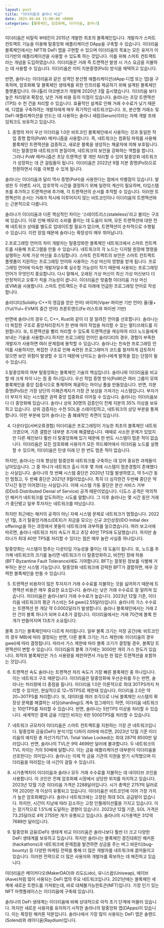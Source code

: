 ```yaml
---
layout: post
title: "이더리움과 솔라나 비교"
date: 2025-06-04 15:00:00 +0900
categories: [블록체인, 암호화폐, 이더리움, 솔라나]
---
```

이더리움은 비탈릭 부테린이 2015년 개발한 최초의 블록체인입니다. 개발자가 스마트 컨트랙트 기능을 이용해 탈중앙화 애플리케이션 DApp을 구축할 수 있습니다. 이더리움 블록체인에서는 NFT와 DeFi 앱을 구현할 수 있으며 이더리움의 목표는 모든 유저가 이더기반의 애플리케이션을 사용할 수 있도록 하는 것입니다. 이를 위해 스마트 컨트랙트라는 개념을 도입하였습니다. 이더리움은 거래 즉 트랜잭션 발생 시 가스 요금을 지불하는 데 사용할 수 있습니다. 이더리움은 이미 지분증명(PoS) 방식을 채택하고 있습니다.

반면, 솔라나는 이더리움과 같은 성격인 분산형 애플리케이션(dApp⋅디앱 또는 댑)을 구축하며, 암호화폐 및 블록체인 생태계를 위한 인프라를 제공하기 위해 설계된 블록체인 플랫폼입니다. 아나톨리 야코벤코가 개발해 2020년 3월 출시했습니다. 이더리움 보다 높은 처리량과 확장성, 낮은 거래 비용 등의 이점이 있습니다.
솔라나는 초당 트랜잭션(TPS) 수 천 건을 처리할 수 있습니다. 효율적인 설계로 인해 거래 수수료가 낮기 때문에, 디앱을 구축하려는 개발자에게 매우 획기적인 네트워크입니다. 또, 분산형 거래소 및 DeFi 애플리케이션을 만드는 데 사용하는 솔라나 세럼(Serum)이라는 자체 개발 프레임워크도 보유하고 있습니다.


1. 증명의 차이
우선 이더리움 1.0은 비트코인 블록체인에서 사용하는 것과 동일한 작업 증명 합의(PoW) 메커니즘을 사용합니다. 즉, 네트워크는 컴퓨팅 파워를 사용해 블록체인 트랜잭션을 검증하고, 새로운 블록을 생성하는 채굴자에 의해 보호됩니다. 이는 탈중앙화 네트워크의 본질이며, 네트워크의 보안을 강화하는 역할을 합니다. 그러나 PoW 메커니즘은 초당 트랜잭션 몇 개만 처리할 수 있어 탈중앙화 네트워크가 성장하는 데 큰 걸림돌이 됩니다. 이더리움은 2022년 9월 지분 증명(PoS)으로 전환하면서 이를 극복할 수 있게 됩니다.

솔라나는 이더리움과 달리 역사 증명(PoH)을 사용한다는 점에서 차별점이 있습니다. 발생한 두 이벤트 사이, 암호학적 시간을 결정하기 위해 일련의 계산이 필요하며, 타임스탬프를 추가하고 트랜잭션에 추가해, 각 트랜잭션의 순서를 추적할 수 있습니다. 이러한 트랜젝션의 순서는 거래가 적시에 이루어지지 않는 비트코인이나 이더리움의 트랜젝션와는 근본적으로 다릅니다.

솔라나가 이더리움과 다른 핵심적인 차이는 ‘스테이트리스(stateless)’라고 불리는 구조에 있습니다. 이로 인해 메모리 소비를 줄이는 데 도움이 되며, 모든 트랜잭션에 대한 전체 네트워크 상태를 별도로 업데이트할 필요가 없으며, 트랜잭션이 순차적으로 수행될 수 있습니다. 이런 장점 때문에 솔라나는 확장성이 매우 뛰어납니다.

2.프로그래밍 언어의 차이
개발자는 탈중앙화한 블록체인 네트워크에서 스마트 컨트랙트를 사용해 프로그램을 만들 수 있습니다. 네트워크의 각 노드는 디지털 원장에 명령을 실행하는 자체 가상 머신을 호스팅합니다. 스마트 컨트랙트의 보안은 스마트 컨트랙트 플랫폼이 지원하는 프로그래밍 언어와 사용하는 가상 머신의 영향을 받게 됩니다. 프로그래밍 언어에 익숙한 개발자일수록 실수할 가능성이 작기 때문에 사용되는 프로그래밍 언어가 무엇인지 중요합니다. 다시 말해서, 오래된 가상 머신이 최신 가상 머신보다 더 안정적이고 오류가 적을 가능성이 큽니다. 이더리움은 맞춤형 이더리움 가상 머신(EVM)을 사용합니다. 스마트 컨트랙트는 주로 아래에 언급된 프로그래밍 언어로 작성합니다.

솔리디티(Solidity⋅C++의 영감을 얻은 언어)
바이퍼(Viper⋅파이썬 기반 언어)
율/율+(Yul/Yul+⋅EVM의 중간 언어)
프론트엔드(Fe⋅러스트와 파이썬 기반)

반면에 솔라나의 경우 C, C++, Rust와 같이 더 잘 알려진 언어를 선호합니다. 솔라나는 더 복잡한 구조로 중앙처리장치가 한 번에 여러 작업을 처리할 수 있는 멀티쓰레드를 지원합니다. 또, 트랜잭션을 빨리 처리할 수 있도록 트랜잭션을 캐싱하여 리더 노드들에게 보내는 기술을 사용합니다.하지만 프로그래밍 언어인 솔리디티의 경우, 경험이 부족한 개발자가 사용하면 여러 문제점에 봉착할 수 있습니다. 솔라나는 친숙한 프로그래밍 언어를 사용하지만, 복잡한 구조로 인해 숙련된 프로그래머가 코드를 철저하게 검토하지 않으면 보안 위험이 발생할 수 있기 때문에 난이도는 솔라나에게 발목을 잡는 단점이 될수 있습니다.


3.탈중앙화의 여부
탈중앙화는 블록체인 기술의 핵심입니다. 솔라나와 이더리움을 비교할 때 크게 차이 나는 점 중 하나입니다.
우선 작업 증명 방식(PoW)은 여러 그룹이 모여 블록체인을 중앙 집중식으로 통제하며 채굴하는 마이닝 풀을 만들었습니다. 반면, 지분 증명(PoS)은 가장 상단의 이해관계자가 가장 큰 보상을 가져가는 시스템입니다. 부자가 더 부자가 되는 시스템은 권력 중앙 집중화로 이어질 수 있습니다. 솔라나는 이더리움보다 더 중앙화해 있습니다. 솔라나 상위 30명의 검증인이 전체 지분의 35% 이상을 보유하고 있습니다. 상위 검증자는 수천 SOL을 스테이킹하고, 네트워크의 상당 부분을 통제합니다. 이런 부분에 있어 솔라나는 좀 폐쇄적인 측면이 있습니다.

4. 다운타임(서버오류경험)
이더리움은 프로그래밍이 가능한 최초의 블록체인 네트워크였으며, 기존 결함은 대부분 초기에 해결됐습니다. 때때로 사소한 문제가 있었지만 다른 체인보다 훨씬 더 탈중앙화해 있기 때문에 한 번도 시스템이 멈춘 적이 없습니다. 이더리움은 모든 암호화폐 사용자가 모든 하드웨어에서 이더리움 노드를 실행할 수 있으며, 이더리움은 탄생 이래 단 한 번도 멈춘 적이 없습니다.

하지만, 솔라나는 더욱 향상된 탈중앙화 네트워크를 구축하는 데 있어 중요한 과제들이 남아있습니다. 그 중 하나가 네트워크 출시 이후 몇 차례 시스템이 멈춘경험이 존재했다는 사실입니다. 솔라나의 첫 번째 시스템 중단은 2020년 12월 발생하였고, 약 5시간 동안 멈췄고, 두 번째 중단은 2021년 9월이었습니다. 특히 더 심각한건 두번째 중단은 약 17시간 동안 이어졌다는 사실입니다. 이때 시스템 가동 중단은 분산 서비스 거부(DDoS⋅Distributed Denial of Service) 공격 때문이었습니다. 디도스 공격은 악의적인 해커가 네트워크를 압도하려는 시도를 말합니다. 그 이후 솔라나는 몇 시간 동안 거래가 중단됐고 일부 투자자는 네트워크를 떠났습니다.

하지만 최근에는 해커의 공격이 아닌 자체 시스템 문제로 네트워크가 멈췄습니다. 2022년 1월, 초기 탈중앙거래소(DEX)가 자금을 모으는 신규 코인상장(IDO⋅Initial dex offering)을 하는 과정에서 봇들이 네트워크에 과부하를 일으켰습니다. 여러 보고서에 따르면, 솔라나 네트워크 처리 속도가 최고 초당 40만 TPS에 도달했습니다. 하지만 솔라나가 최대 40만 TPS를 처리할 수 있다는 점은 매우 놀란 사실중 하나입니다.

탈중앙화는 시스템이 멈추는 다운타임 가능성을 줄이는 데 도움이 됩니다. 또, 노드를 추가해 네트워크의 크기를 늘리면 네트워크가 더 탈중앙화하고, 비잔틴 장애 허용(BFT⋅Byzantine Fault Tolerance)에도 기여합니다. BFT는 잘못된 정보를 식별해 거부하는 분산 시스템 기능입니다. 탈중앙화 네트워크에 강력한 BFT가 결합하면, 매우 강력한 블록체인을 만들 수 있습니다.


5. 트랜잭션 비용차이
많은 투자자가 거래 수수료를 지불하는 것을 싫어하기 때문에 트랜잭션 비용은 매우 중요한 요소입니다. 솔라나는 낮은 거래 수수료로 잘 알려져 있습니다. 이더리움은 솔라나보다 거래 수수료가 높습니다. 2023년 12월 기준, 이더리움 네트워크의 평균 가스비는 54 gwei(2.55달러)입니다. 솔라나의 가스 수수료는 트랜잭션 한 개당 약 0.0002달러가 발생합니다. 솔라나 블록체인에서는 거래 2만 건이 블록 하나가 되며 0.4초가 걸립니다. 이더리움에서는 거래 70건에 블록 한 개가 만들어지며 13초가 소요됩니다.

블록 크기는 블록체인마다 다르게 처리됩니다. 일부 블록 크기는 저장 공간(예: 비트코인의 경우 MB)에 따라 결정되는 반면, 다른 블록 크기는 가스 제한(예: 이더리움의 경우 gwei)에 따라 결정됩니다. 따라서 가스 제한에 따라 블록 크기가 결정될 경우, 블록당 트랜잭션이 변할 수 있습니다. 이더리움의 블록 크기에는 3000만 개의 가스 한도가 있습니다. 최적의 블록체인은 가스 사용량을 제한하면서 가능한 한 많은 트랜잭션을 포함하는 것입니다.


6. 트랜잭션 속도
솔라나는 트랜잭션 처리 속도가 가장 빠른 블록체인 중 하나입니다. 이는 네트워크 구조 때문입니다. 이더리움은 탈중앙화에 우선순위를 두는 반면, 솔라나는 처리량에 더 중점을 둡니다. 이더리움 1.0은 이론적으로 최대 30TPS까지 처리할 수 있지만, 현실적으로 12~15TPS로 제한돼 있습니다. 이더리움 2.0은 약 20~30TPS를 처리합니다. 또, 데이터를 여러 조각으로 나눠 블록체인 시스템의 확장성 문제를 해결하는 샤딩(sharding)도 계속 업그레이드 하면, 이더리움 네트워크는 10만TPS를 처리할 수 있습니다. 반면, 솔라나는 5만TPS 이상을 처리할 수 있습니다. 세계적인 결제 금융 기업인 비자는 6만 5000TPS를 처리할 수 있습니다.

7. 네트워크 규모차이
이더리움은 스마트 컨트랙트를 지원하는 가장 큰 네트워크입니다. 탈중앙화 금융(DeFi) 분석기업 디파이 라마에 따르면, 2023년 12월 기준 이더리움의 예치된 총 자산가치(TVL⋅Total Value Locked)는 최대 287억 8500만 달러입니다. 반면, 솔라나의 TVL은 9억 4699만 달러에 불과합니다. 두 네트워크의 TVL 차이는 거의 50배에 달합니다. 이는 금융 애플리케이션 대부분이 이더리움을 선호한다는 의미입니다. 솔라나는 이제 막 금융 기관의 지원을 받기 시작했으며 이더리움을 따라잡는 데 시간이 걸릴 수 있습니다.


8. 시가총액차이
이더리움과 솔라나 모두 거래 수수료를 지불하는 데 네이티브 코인을 사용합니다. 이 코인은 전체 암호화폐 시장에서 상당한 위치를 차지하고 있습니다. 2023년 12월 기준 이더리움 가격은 2288달러입니다. 시가 총액은 2751억 달러로 1억 2020만 개 이상이 유통되고 있습니다. 이더리움은 비트코인에 이어 가장 가치가 높은 암호화폐입니다.
솔라나 네트워크에는 고정된 최대 SOL 공급량이 없습니다. 하지만, 시간이 지남에 따라 감소하는 고정 인플레이션률을 가지고 있습니다. 이는 장기적으로 1.5%에 도달하는 경향이 있습니다. 2023년 12월 기준, SOL 가격은 73.25달러로 4억 2755만 개가 유통되고 있습니다. 솔라나의 시가총액은 312억 7688만 달러입니다.


9. 탈중앙화 금융(DeFi) 생태계 비교
이더리움은 솔라나보다 훨씬 더 크고 다양한 DeFi 생태계를 보유하고 있습니다. 하지만 솔라나는 블록체인 경진대회인 해커톤(hackathons)과 네트워크에 문제점을 발견하면 상금을 주는 버그 바운티(bug-bounty) 등 다양한 마케팅 전략을 통해 더 많은 개발자를 네트워크에 끌어들이고 있습니다. 이러한 전략으로 더 많은 사용자와 개발자를 확보하는 데 매진하고 있습니다.

이더리움은 메이커다오(MakerDAO)와 리도(Lido), 유니스왑(Uniswap), 에이브(Aave)처럼 많이 사용되는 DeFi 앱의 주요 네트워크입니다. 2021년에는 블록체인 세계에 새로운 트렌드를 가져왔는데, 바로 대체불가능한토큰(NFT)입니다. 가장 인기 있는 NFT 마켓플레이스는 이더리움에 구축돼 있습니다.

솔라나의 DeFi 생태계는 이더리움에 비해 상대적으로 아직 초기 단계에 머물러 있습니다. 하지만 새로운 사용자를 유치하기 시작한 솔라나의 탈중앙화 앱(DApps)이 있습니다. 이는 확장된 해커톤 덕분입니다. 솔라나에서 가장 많이 사용되는 DeFi 앱은 솔렌드(Solend)와 레이디움(Raydium)입니다.